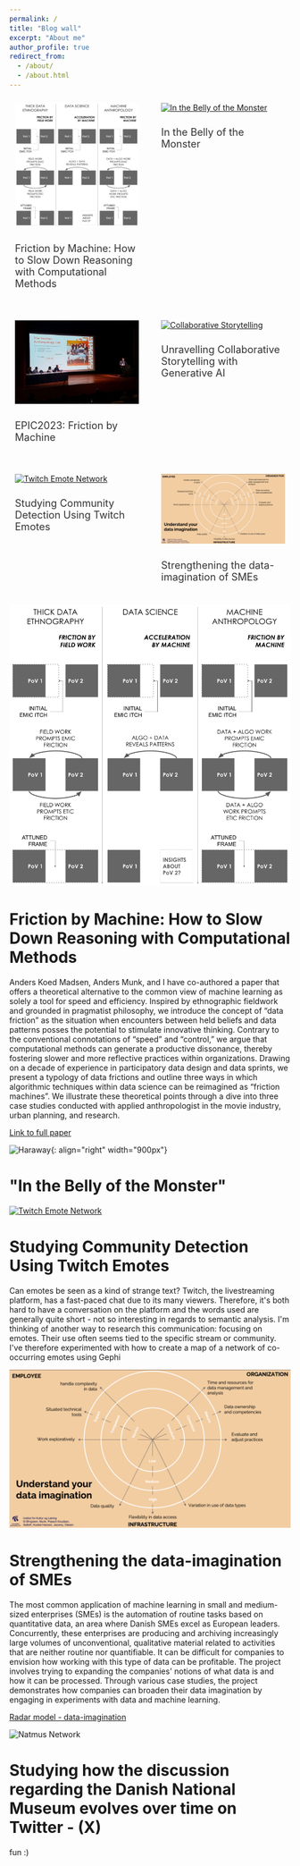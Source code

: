 ```yaml
---
permalink: /
title: "Blog wall"
excerpt: "About me"
author_profile: true
redirect_from: 
  - /about/
  - /about.html
---
```



<div style="display: flex; justify-content: space-around; flex-wrap: wrap; gap: 20px;">

<div style="flex: 1 1 48%; max-width: 48%; box-sizing: border-box; padding: 10px;">
  <a href="https://johansoltoft.github.io//publications/2010-10-01-paper-title-number-2.md/">
    <img src="/images/EPIC-computationelANTRO.png" alt="Diagram Computational Anthropology" style="width: 100%; height: auto;">
  </a>
  <h2 style="font-size: 18px; font-weight: normal; color: #333;">Friction by Machine: How to Slow Down Reasoning with Computational Methods</h2>
</div>

<div style="flex: 1 1 48%; max-width: 48%; box-sizing: border-box; padding: 10px;">
  <a href="https://johansoltoft.github.io//publications/2010-10-01-paper-title-number-2.md/">
    <img src="/images/Bellyofthemonster.gif" alt="In the Belly of the Monster" style="width: 100%; height: auto;">
  </a>
  <h2 style="font-size: 18px; font-weight: normal; color: #333;">In the Belly of the Monster</h2>
</div>

<div style="flex: 1 1 48%; max-width: 48%; box-sizing: border-box; padding: 10px;">
  <a href="/_talks/2012-03-01-talk-1.md">
    <img src="/images/Epic2-646.jpg" alt="Conference" style="width: 100%; height: auto;">
  </a>
  <h2 style="font-size: 18px; font-weight: normal; color: #333;">EPIC2023: Friction by Machine</h2>
</div>

<div style="flex: 1 1 48%; max-width: 48%; box-sizing: border-box; padding: 10px;">
  <a href="https://johansoltoft.github.io/_talks/2012-03-01-talk-9.md">
    <img src="/images/D&D.png" alt="Collaborative Storytelling" style="width: 100%; height: auto;">
  </a>
  <h2 style="font-size: 18px; font-weight: normal; color: #333;">Unravelling Collaborative Storytelling with Generative AI</h2>
</div>

<div style="flex: 1 1 48%; max-width: 48%; box-sizing: border-box; padding: 10px;">
  <a href="https://johansoltoft.github.io//publications/2015-10-01-paper-title-number-3.md/">
    <img src="/images/twitchnetwork.png" alt="Twitch Emote Network" style="width: 100%; height: auto;">
  </a>
  <h2 style="font-size: 18px; font-weight: normal; color: #333;">Studying Community Detection Using Twitch Emotes</h2>
</div>

<div style="flex: 1 1 48%; max-width: 48%; box-sizing: border-box; padding: 10px;">
  <a href="https://vbn.aau.dk/ws/portalfiles/portal/518634330/SMV_projektet_Radar_model_til_publicering.pdf">
    <img src="/images/dataimaga.png" alt="Data Imagination Diagram" style="width: 100%; height: auto;">
  </a>
  <h2 style="font-size: 18px; font-weight: normal; color: #333;">Strengthening the data-imagination of SMEs</h2>
</div>

</div>


[![Diagram Computationel antro](/images/EPIC-computationelANTRO.png)](https://johansoltoft.github.io//publications/2010-10-01-paper-title-number-2.md/) 

Friction by Machine: How to Slow Down Reasoning with Computational Methods
======
Anders Koed Madsen, Anders Munk, and I have co-authored a paper that offers a theoretical alternative to the common view of machine learning as solely a tool for speed and efficiency. Inspired by ethnographic fieldwork and grounded in pragmatist philosophy, we introduce the concept of “data friction” as the situation when encounters between held beliefs and data patterns posses the potential to stimulate innovative thinking. Contrary to the conventional connotations of “speed” and “control,” we argue that computational methods can generate a productive dissonance, thereby fostering slower and more reflective practices within organizations. Drawing on a decade of experience in participatory data design and data sprints, we present a typology of data frictions and outline three ways in which algorithmic techniques within data science can be reimagined as “friction machines”. We illustrate these theoretical points through a dive into three case studies conducted with applied anthropologist in the movie industry, urban planning, and research.


[Link to full paper](https://www.epicpeople.org/friction-by-machine-and-computational-methods/)

![Haraway](/images/Bellyofthemonster.gif){: align="right" width="900px"}


"In the Belly of the Monster"
======


[![Twitch Emote Network](/images/twitchnetwork.png)](https://johansoltoft.github.io//publications/2015-10-01-paper-title-number-3.md/)

Studying Community Detection Using Twitch Emotes
======
Can emotes be seen as a kind of strange text? Twitch, the livestreaming platform, has a fast-paced chat due to its many viewers. Therefore, it's both hard to have a conversation on the platform and the words used are generally quite short - not so interesting in regards to semantic analysis. I'm thinking of another way to research this communication: focusing on emotes. Their use often seems tied to the specific stream or community. I've therefore experimented with how to create a map of a network of co-occurring emotes using Gephi


![Diagramimaga](/images/dataimaga.png)

Strengthening the data-imagination of SMEs 
======
The most common application of machine learning in small and medium-sized enterprises (SMEs) is the automation of routine tasks based on quantitative data, an area where Danish SMEs excel as European leaders. Concurrently, these enterprises are producing and archiving increasingly large volumes of unconventional, qualitative material related to activities that are neither routine nor quantifiable. It can be difficult for companies to envision how working with this type of data can be profitable. The project involves trying to expanding the companies' notions of what data is and how it can be processed. Through various case studies, the project demonstrates how companies can broaden their data imagination by engaging in experiments with data and machine learning.

[Radar model -  data-imagination](https://vbn.aau.dk/ws/portalfiles/portal/518634330/SMV_projektet_Radar_model_til_publicering.pdf)

![Natmus Network](/images/a1a4033a-e5ea-494a-a06f-7b8bde5c1a81.gif)

Studying how the discussion regarding the Danish National Museum evolves over time on Twitter - (X) 
======
fun :) 
